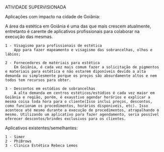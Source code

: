 ATIVIDADE SUPERVISIONADA

Aplicações com impacto na cidade de Goiânia:

A área da estética em Goiânia é uma das que mais crescem atualmente, entretanto é carente de aplicativos profissionais para colaborar na execução das mesmas. 

	1 - Visagismo para profissionais de estética
		App para fazer mapeamento e visagismo das sobrancelhas, olhos e lábios;
		
	2 - Fornecedores de matériais para estética
		Em Goiânia, é cada vez mais comum fazer a solicitação de pigmentos e materiais para estética e não estarem diponíveis devido a alta demanda ou simplesmente porque os preços são absurdamente altos e nem todos tem recursos para obter.
		
	3 - Descontos em estúdios de sobrancelhas
		A alta demanda em centros estéticos/estúdios é cada vez maior em Goiânia e região, porém, é exaustivo agendar horários e explicar a mesma coisa toda hora para o cliente(Isso inclui preços, descontos, como funcionam os procedimentos, horários disponiveis, etc). Isso acontece até mesmo durante a execução de procedimentos, atrapalhando o mesmo. Utilizando um aplicativo para fazer agendamento, seria possível oferecer descontos/brindes exclusivos para os clientes.
	
Aplicativos existentes/semelhantes:

	1 - Simer
	2 - PhiBrows
	3 - Clinica Estética Rebeca Lemos
